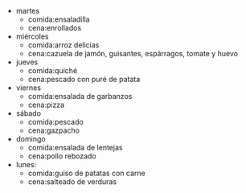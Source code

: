 
- martes
  - comida:ensaladilla
  - cena:enrollados
- miércoles
  - comida:arroz delicias
  - cena:cazuela de jamón, guisantes, espárragos, tomate y huevo
- jueves
  - comida:quiché
  - cena:pescado con puré de patata
- viernes
  - comida:ensalada de garbanzos
  - cena:pizza
- sábado
  - comida:pescado
  - cena:gazpacho
- domingo
  - comida:ensalada de lentejas
  - cena:pollo rebozado
- lunes:
  - comida:guiso de patatas con carne
  - cena:salteado de verduras